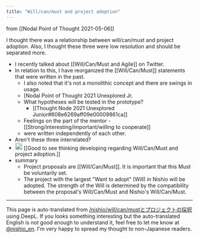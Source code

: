 ```yaml
---
title: "Will/can/must and project adoption"
---
```


from  [[Nodal Point of Thought 2021-05-06]]

I thought there was a relationship between will/can/must and project adoption. Also, I thought these three were low resolution and should be separated more.
- I recently talked about [[Will/Can/Must and Agile]] on Twitter.
- In relation to this, I have reorganized the [[Will/Can/Must]] statements that were written in the past.
    - I also noted that it's not a monolithic concept and there are swings in usage.
    - [Nodal Point of Thought 2021 Unexplored Jr.
    - What hypotheses will be tested in the prototype?
        - [[Thought Node 2021 Unexplored Junior#608e6269aff09e00009861ca]]
    - Feelings on the part of the mentor
            - [[Strong/interesting/important/willing to cooperate]]
    - were written independently of each other.
- Aren't these three interrelated?
- <img src='https://scrapbox.io/api/pages/nishio-en/nisbot/icon' alt='nisbot.icon' height="19.5"/> [[Good to see thinking developing regarding Will/Can/Must and project adoption.]]
- summary
    - Project proposals are [[Will/Can/Must]]. It is important that this Must be voluntarily set.
    - The project with the largest "Want to adopt" (Will) in Nishio will be adopted. The strength of the Will is determined by the compatibility between the proposal's Will/Can/Must and Nishio's Will/Can/Must.

---
This page is auto-translated from [/nishio/will/can/mustとプロジェクトの採択](https://scrapbox.io/nishio/will/can/mustとプロジェクトの採択) using DeepL. If you looks something interesting but the auto-translated English is not good enough to understand it, feel free to let me know at [@nishio_en](https://twitter.com/nishio_en). I'm very happy to spread my thought to non-Japanese readers.